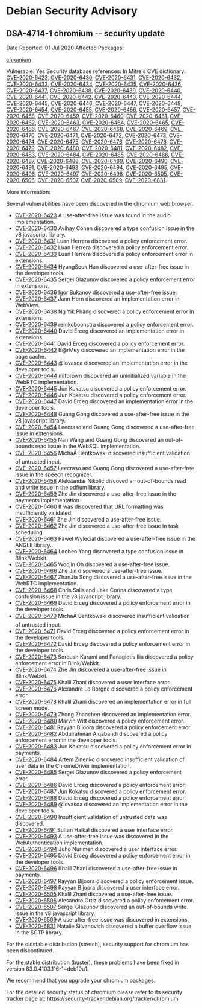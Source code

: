 
Debian Security Advisory
========================


DSA-4714-1 chromium -- security update
--------------------------------------



Date Reported:
01 Jul 2020
Affected Packages:

[chromium](https://packages.debian.org/src:chromium)

Vulnerable:
Yes
Security database references:
In Mitre's CVE dictionary: [CVE-2020-6423](https://security-tracker.debian.org/tracker/CVE-2020-6423), [CVE-2020-6430](https://security-tracker.debian.org/tracker/CVE-2020-6430), [CVE-2020-6431](https://security-tracker.debian.org/tracker/CVE-2020-6431), [CVE-2020-6432](https://security-tracker.debian.org/tracker/CVE-2020-6432), [CVE-2020-6433](https://security-tracker.debian.org/tracker/CVE-2020-6433), [CVE-2020-6434](https://security-tracker.debian.org/tracker/CVE-2020-6434), [CVE-2020-6435](https://security-tracker.debian.org/tracker/CVE-2020-6435), [CVE-2020-6436](https://security-tracker.debian.org/tracker/CVE-2020-6436), [CVE-2020-6437](https://security-tracker.debian.org/tracker/CVE-2020-6437), [CVE-2020-6438](https://security-tracker.debian.org/tracker/CVE-2020-6438), [CVE-2020-6439](https://security-tracker.debian.org/tracker/CVE-2020-6439), [CVE-2020-6440](https://security-tracker.debian.org/tracker/CVE-2020-6440), [CVE-2020-6441](https://security-tracker.debian.org/tracker/CVE-2020-6441), [CVE-2020-6442](https://security-tracker.debian.org/tracker/CVE-2020-6442), [CVE-2020-6443](https://security-tracker.debian.org/tracker/CVE-2020-6443), [CVE-2020-6444](https://security-tracker.debian.org/tracker/CVE-2020-6444), [CVE-2020-6445](https://security-tracker.debian.org/tracker/CVE-2020-6445), [CVE-2020-6446](https://security-tracker.debian.org/tracker/CVE-2020-6446), [CVE-2020-6447](https://security-tracker.debian.org/tracker/CVE-2020-6447), [CVE-2020-6448](https://security-tracker.debian.org/tracker/CVE-2020-6448), [CVE-2020-6454](https://security-tracker.debian.org/tracker/CVE-2020-6454), [CVE-2020-6455](https://security-tracker.debian.org/tracker/CVE-2020-6455), [CVE-2020-6456](https://security-tracker.debian.org/tracker/CVE-2020-6456), [CVE-2020-6457](https://security-tracker.debian.org/tracker/CVE-2020-6457), [CVE-2020-6458](https://security-tracker.debian.org/tracker/CVE-2020-6458), [CVE-2020-6459](https://security-tracker.debian.org/tracker/CVE-2020-6459), [CVE-2020-6460](https://security-tracker.debian.org/tracker/CVE-2020-6460), [CVE-2020-6461](https://security-tracker.debian.org/tracker/CVE-2020-6461), [CVE-2020-6462](https://security-tracker.debian.org/tracker/CVE-2020-6462), [CVE-2020-6463](https://security-tracker.debian.org/tracker/CVE-2020-6463), [CVE-2020-6464](https://security-tracker.debian.org/tracker/CVE-2020-6464), [CVE-2020-6465](https://security-tracker.debian.org/tracker/CVE-2020-6465), [CVE-2020-6466](https://security-tracker.debian.org/tracker/CVE-2020-6466), [CVE-2020-6467](https://security-tracker.debian.org/tracker/CVE-2020-6467), [CVE-2020-6468](https://security-tracker.debian.org/tracker/CVE-2020-6468), [CVE-2020-6469](https://security-tracker.debian.org/tracker/CVE-2020-6469), [CVE-2020-6470](https://security-tracker.debian.org/tracker/CVE-2020-6470), [CVE-2020-6471](https://security-tracker.debian.org/tracker/CVE-2020-6471), [CVE-2020-6472](https://security-tracker.debian.org/tracker/CVE-2020-6472), [CVE-2020-6473](https://security-tracker.debian.org/tracker/CVE-2020-6473), [CVE-2020-6474](https://security-tracker.debian.org/tracker/CVE-2020-6474), [CVE-2020-6475](https://security-tracker.debian.org/tracker/CVE-2020-6475), [CVE-2020-6476](https://security-tracker.debian.org/tracker/CVE-2020-6476), [CVE-2020-6478](https://security-tracker.debian.org/tracker/CVE-2020-6478), [CVE-2020-6479](https://security-tracker.debian.org/tracker/CVE-2020-6479), [CVE-2020-6480](https://security-tracker.debian.org/tracker/CVE-2020-6480), [CVE-2020-6481](https://security-tracker.debian.org/tracker/CVE-2020-6481), [CVE-2020-6482](https://security-tracker.debian.org/tracker/CVE-2020-6482), [CVE-2020-6483](https://security-tracker.debian.org/tracker/CVE-2020-6483), [CVE-2020-6484](https://security-tracker.debian.org/tracker/CVE-2020-6484), [CVE-2020-6485](https://security-tracker.debian.org/tracker/CVE-2020-6485), [CVE-2020-6486](https://security-tracker.debian.org/tracker/CVE-2020-6486), [CVE-2020-6487](https://security-tracker.debian.org/tracker/CVE-2020-6487), [CVE-2020-6488](https://security-tracker.debian.org/tracker/CVE-2020-6488), [CVE-2020-6489](https://security-tracker.debian.org/tracker/CVE-2020-6489), [CVE-2020-6490](https://security-tracker.debian.org/tracker/CVE-2020-6490), [CVE-2020-6491](https://security-tracker.debian.org/tracker/CVE-2020-6491), [CVE-2020-6493](https://security-tracker.debian.org/tracker/CVE-2020-6493), [CVE-2020-6494](https://security-tracker.debian.org/tracker/CVE-2020-6494), [CVE-2020-6495](https://security-tracker.debian.org/tracker/CVE-2020-6495), [CVE-2020-6496](https://security-tracker.debian.org/tracker/CVE-2020-6496), [CVE-2020-6497](https://security-tracker.debian.org/tracker/CVE-2020-6497), [CVE-2020-6498](https://security-tracker.debian.org/tracker/CVE-2020-6498), [CVE-2020-6505](https://security-tracker.debian.org/tracker/CVE-2020-6505), [CVE-2020-6506](https://security-tracker.debian.org/tracker/CVE-2020-6506), [CVE-2020-6507](https://security-tracker.debian.org/tracker/CVE-2020-6507), [CVE-2020-6509](https://security-tracker.debian.org/tracker/CVE-2020-6509), [CVE-2020-6831](https://security-tracker.debian.org/tracker/CVE-2020-6831).  

More information:

Several vulnerabilities have been discovered in the chromium web browser.


* [CVE-2020-6423](https://security-tracker.debian.org/tracker/CVE-2020-6423)
A use-after-free issue was found in the audio implementation.
* [CVE-2020-6430](https://security-tracker.debian.org/tracker/CVE-2020-6430)
Avihay Cohen discovered a type confusion issue in the v8 javascript
 library.
* [CVE-2020-6431](https://security-tracker.debian.org/tracker/CVE-2020-6431)
Luan Herrera discovered a policy enforcement error.
* [CVE-2020-6432](https://security-tracker.debian.org/tracker/CVE-2020-6432)
Luan Herrera discovered a policy enforcement error.
* [CVE-2020-6433](https://security-tracker.debian.org/tracker/CVE-2020-6433)
Luan Herrera discovered a policy enforcement error in extensions.
* [CVE-2020-6434](https://security-tracker.debian.org/tracker/CVE-2020-6434)
HyungSeok Han discovered a use-after-free issue in the developer tools.
* [CVE-2020-6435](https://security-tracker.debian.org/tracker/CVE-2020-6435)
Sergei Glazunov discovered a policy enforcement error in extensions.
* [CVE-2020-6436](https://security-tracker.debian.org/tracker/CVE-2020-6436)
Igor Bukanov discovered a use-after-free issue.
* [CVE-2020-6437](https://security-tracker.debian.org/tracker/CVE-2020-6437)
Jann Horn discovered an implementation error in WebView.
* [CVE-2020-6438](https://security-tracker.debian.org/tracker/CVE-2020-6438)
Ng Yik Phang discovered a policy enforcement error in extensions.
* [CVE-2020-6439](https://security-tracker.debian.org/tracker/CVE-2020-6439)
remkoboonstra discovered a policy enforcement error.
* [CVE-2020-6440](https://security-tracker.debian.org/tracker/CVE-2020-6440)
David Erceg discovered an implementation error in extensions.
* [CVE-2020-6441](https://security-tracker.debian.org/tracker/CVE-2020-6441)
David Erceg discovered a policy enforcement error.
* [CVE-2020-6442](https://security-tracker.debian.org/tracker/CVE-2020-6442)
B@rMey discovered an implementation error in the page cache.
* [CVE-2020-6443](https://security-tracker.debian.org/tracker/CVE-2020-6443)
@lovasoa discovered an implementation error in the developer tools.
* [CVE-2020-6444](https://security-tracker.debian.org/tracker/CVE-2020-6444)
mlfbrown discovered an uninitialized variable in the WebRTC
 implementation.
* [CVE-2020-6445](https://security-tracker.debian.org/tracker/CVE-2020-6445)
Jun Kokatsu discovered a policy enforcement error.
* [CVE-2020-6446](https://security-tracker.debian.org/tracker/CVE-2020-6446)
Jun Kokatsu discovered a policy enforcement error.
* [CVE-2020-6447](https://security-tracker.debian.org/tracker/CVE-2020-6447)
David Erceg discovered an implementation error in the developer tools.
* [CVE-2020-6448](https://security-tracker.debian.org/tracker/CVE-2020-6448)
Guang Gong discovered a use-after-free issue in the v8 javascript library.
* [CVE-2020-6454](https://security-tracker.debian.org/tracker/CVE-2020-6454)
Leecraso and Guang Gong discovered a use-after-free issue in extensions.
* [CVE-2020-6455](https://security-tracker.debian.org/tracker/CVE-2020-6455)
Nan Wang and Guang Gong discovered an out-of-bounds read issue in the
 WebSQL implementation.
* [CVE-2020-6456](https://security-tracker.debian.org/tracker/CVE-2020-6456)
MichaÅ Bentkowski discovered insufficient validation of untrusted input.
* [CVE-2020-6457](https://security-tracker.debian.org/tracker/CVE-2020-6457)
Leecraso and Guang Gong discovered a use-after-free issue in the speech
 recognizer.
* [CVE-2020-6458](https://security-tracker.debian.org/tracker/CVE-2020-6458)
Aleksandar Nikolic discoved an out-of-bounds read and write issue in the
 pdfium library.
* [CVE-2020-6459](https://security-tracker.debian.org/tracker/CVE-2020-6459)
Zhe Jin discovered a use-after-free issue in the payments implementation.
* [CVE-2020-6460](https://security-tracker.debian.org/tracker/CVE-2020-6460)
It was discovered that URL formatting was insufficiently validated.
* [CVE-2020-6461](https://security-tracker.debian.org/tracker/CVE-2020-6461)
Zhe Jin discovered a use-after-free issue.
* [CVE-2020-6462](https://security-tracker.debian.org/tracker/CVE-2020-6462)
Zhe Jin discovered a use-after-free issue in task scheduling.
* [CVE-2020-6463](https://security-tracker.debian.org/tracker/CVE-2020-6463)
Pawel Wylecial discovered a use-after-free issue in the ANGLE library.
* [CVE-2020-6464](https://security-tracker.debian.org/tracker/CVE-2020-6464)
Looben Yang discovered a type confusion issue in Blink/Webkit.
* [CVE-2020-6465](https://security-tracker.debian.org/tracker/CVE-2020-6465)
Woojin Oh discovered a use-after-free issue.
* [CVE-2020-6466](https://security-tracker.debian.org/tracker/CVE-2020-6466)
Zhe Jin discovered a use-after-free issue.
* [CVE-2020-6467](https://security-tracker.debian.org/tracker/CVE-2020-6467)
ZhanJia Song discovered a use-after-free issue in the WebRTC
 implementation.
* [CVE-2020-6468](https://security-tracker.debian.org/tracker/CVE-2020-6468)
Chris Salls and Jake Corina discovered a type confusion issue in the v8
 javascript library.
* [CVE-2020-6469](https://security-tracker.debian.org/tracker/CVE-2020-6469)
David Erceg discovered a policy enforcement error in the developer tools.
* [CVE-2020-6470](https://security-tracker.debian.org/tracker/CVE-2020-6470)
MichaÅ Bentkowski discovered insufficient validation of untrusted input.
* [CVE-2020-6471](https://security-tracker.debian.org/tracker/CVE-2020-6471)
David Erceg discovered a policy enforcement error in the developer tools.
* [CVE-2020-6472](https://security-tracker.debian.org/tracker/CVE-2020-6472)
David Erceg discovered a policy enforcement error in the developer tools.
* [CVE-2020-6473](https://security-tracker.debian.org/tracker/CVE-2020-6473)
Soroush Karami and Panagiotis Ilia discovered a policy enforcement error
 in Blink/Webkit.
* [CVE-2020-6474](https://security-tracker.debian.org/tracker/CVE-2020-6474)
Zhe Jin discovered a use-after-free issue in Blink/Webkit.
* [CVE-2020-6475](https://security-tracker.debian.org/tracker/CVE-2020-6475)
Khalil Zhani discovered a user interface error.
* [CVE-2020-6476](https://security-tracker.debian.org/tracker/CVE-2020-6476)
Alexandre Le Borgne discovered a policy enforcement error.
* [CVE-2020-6478](https://security-tracker.debian.org/tracker/CVE-2020-6478)
Khalil Zhani discovered an implementation error in full screen mode.
* [CVE-2020-6479](https://security-tracker.debian.org/tracker/CVE-2020-6479)
Zhong Zhaochen discovered an implementation error.
* [CVE-2020-6480](https://security-tracker.debian.org/tracker/CVE-2020-6480)
Marvin Witt discovered a policy enforcement error.
* [CVE-2020-6481](https://security-tracker.debian.org/tracker/CVE-2020-6481)
Rayyan Bijoora discovered a policy enforcement error.
* [CVE-2020-6482](https://security-tracker.debian.org/tracker/CVE-2020-6482)
Abdulrahman Alqabandi discovered a policy enforcement error in the
 developer tools.
* [CVE-2020-6483](https://security-tracker.debian.org/tracker/CVE-2020-6483)
Jun Kokatsu discovered a policy enforcement error in payments.
* [CVE-2020-6484](https://security-tracker.debian.org/tracker/CVE-2020-6484)
Artem Zinenko discovered insufficient validation of user data in the
 ChromeDriver implementation.
* [CVE-2020-6485](https://security-tracker.debian.org/tracker/CVE-2020-6485)
Sergei Glazunov discovered a policy enforcement error.
* [CVE-2020-6486](https://security-tracker.debian.org/tracker/CVE-2020-6486)
David Erceg discovered a policy enforcement error.
* [CVE-2020-6487](https://security-tracker.debian.org/tracker/CVE-2020-6487)
Jun Kokatsu discovered a policy enforcement error.
* [CVE-2020-6488](https://security-tracker.debian.org/tracker/CVE-2020-6488)
David Erceg discovered a policy enforcement error.
* [CVE-2020-6489](https://security-tracker.debian.org/tracker/CVE-2020-6489)
@lovasoa discovered an implementation error in the developer tools.
* [CVE-2020-6490](https://security-tracker.debian.org/tracker/CVE-2020-6490)
Insufficient validation of untrusted data was discovered.
* [CVE-2020-6491](https://security-tracker.debian.org/tracker/CVE-2020-6491)
Sultan Haikal discovered a user interface error.
* [CVE-2020-6493](https://security-tracker.debian.org/tracker/CVE-2020-6493)
A use-after-free issue was discovered in the WebAuthentication
 implementation.
* [CVE-2020-6494](https://security-tracker.debian.org/tracker/CVE-2020-6494)
Juho Nurimen discovered a user interface error.
* [CVE-2020-6495](https://security-tracker.debian.org/tracker/CVE-2020-6495)
David Erceg discovered a policy enforcement error in the developer tools.
* [CVE-2020-6496](https://security-tracker.debian.org/tracker/CVE-2020-6496)
Khalil Zhani discovered a use-after-free issue in payments.
* [CVE-2020-6497](https://security-tracker.debian.org/tracker/CVE-2020-6497)
Rayyan Bijoora discovered a policy enforcement issue.
* [CVE-2020-6498](https://security-tracker.debian.org/tracker/CVE-2020-6498)
Rayyan Bijoora discovered a user interface error.
* [CVE-2020-6505](https://security-tracker.debian.org/tracker/CVE-2020-6505)
Khalil Zhani discovered a use-after-free issue.
* [CVE-2020-6506](https://security-tracker.debian.org/tracker/CVE-2020-6506)
Alesandro Ortiz discovered a policy enforcement error.
* [CVE-2020-6507](https://security-tracker.debian.org/tracker/CVE-2020-6507)
Sergei Glazunov discovered an out-of-bounds write issue in the v8
 javascript library.
* [CVE-2020-6509](https://security-tracker.debian.org/tracker/CVE-2020-6509)
A use-after-free issue was discovered in extensions.
* [CVE-2020-6831](https://security-tracker.debian.org/tracker/CVE-2020-6831)
Natalie Silvanovich discovered a buffer overflow issue in the SCTP
 library.


For the oldstable distribution (stretch), security support for chromium
has been discontinued.


For the stable distribution (buster), these problems have been fixed in
version 83.0.4103.116-1~deb10u1.


We recommend that you upgrade your chromium packages.


For the detailed security status of chromium please refer to
its security tracker page at:
<https://security-tracker.debian.org/tracker/chromium>





